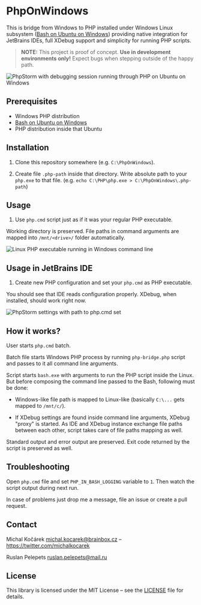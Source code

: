 # PhpOnWindows

This is bridge from Windows to PHP installed under Windows Linux subsystem 
    ([Bash on Ubuntu on Windows](https://msdn.microsoft.com/en-us/commandline/wsl/))
    providing native integration for JetBrains IDEs, full XDebug support and simplicity for running PHP scripts.

> **NOTE:** This project is proof of concept. **Use in development environments only!** 
> Expect bugs when stepping outside of the happy path.

![PhpStorm with debugging session running through PHP on Ubuntu on Windows](doc/phpstorm-preview.png)

## Prerequisites

* Windows PHP distribution
* [Bash on Ubuntu on Windows](https://msdn.microsoft.com/en-us/commandline/wsl/install_guide)
* PHP distribution inside that Ubuntu

## Installation

1. Clone this repository somewhere (e.g. `C:\PhpOnWindows`).

2. Create file `.php-path` inside that directory. Write absolute path to your `php.exe` to that file. 
   (e.g. `echo C:\PHP\php.exe > C:\PhpOnWindows\.php-path`)

## Usage

1. Use `php.cmd` script just as if it was your regular PHP executable.

Working directory is preserved. File paths in command arguments are mapped into `/mnt/<drive>/` folder automatically. 

![Linux PHP executable running in Windows command line](doc/command-line.png)

## Usage in JetBrains IDE

1. Create new PHP configuration and set your `php.cmd` as PHP executable.

You should see that IDE reads configuration properly. XDebug, when installed, should work right now.

![PhpStorm settings with path to php.cmd set](doc/phpstorm-settings.png)

## How it works?

User starts `php.cmd` batch.

Batch file starts Windows PHP process by running `php-bridge.php` script and passes to it all command line arguments.

Script starts `bash.exe` with arguments to run the PHP script inside the Linux. But before composing the command line
passed to the Bash, following must be done:

* Windows-like file path is mapped to Linux-like (basically `C:\...` gets mapped to `/mnt/c/`).

* If XDebug settings are found inside command line arguments, XDebug "proxy" is started. As IDE and XDebug instance
  exchange file paths between each other, script takes care of file paths mapping as well.
  
Standard output and error output are preserved. Exit code returned by the script is preserved as well.

## Troubleshooting

Open `php.cmd` file and set `PHP_IN_BASH_LOGGING` variable to `1`. Then watch the script output during next run.

In case of problems just drop me a message, file an issue or create a pull request.

## Contact

Michal Kočárek <michal.kocarek@brainbox.cz> – <https://twitter.com/michalkocarek>

Ruslan Pelepets <ruslan.pelepets@mail.ru>

## License

This library is licensed under the MIT License – see the [LICENSE](LICENSE) file for details.
